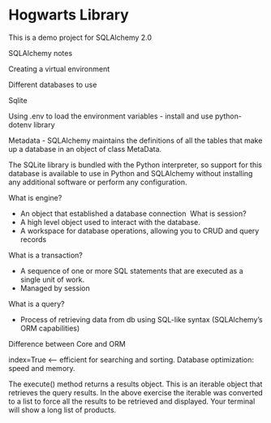 # Hogwarts Library  

This is a demo project for SQLAlchemy 2.0  



SQLAlchemy notes

Creating a virtual environment

Different databases to use

Sqlite

Using .env to load the environment variables
	- install and use python-dotenv library

Metadata - SQLAlchemy maintains the definitions of all the tables that make up a database in an object of class MetaData. 

The SQLite library is bundled with the Python interpreter, 
so support for this database is available to use in Python and SQLAlchemy without installing any additional software or perform any configuration. 


What is engine?
- An object that established a database connection
 What is session?
- A high level object used to interact with the database. 
- A workspace for database operations, allowing you to CRUD and query records

What is a transaction?
- A sequence of one or more SQL statements that are executed as a single unit of work.
- Managed by session

What is a query?
- Process of retrieving data from db using SQL-like syntax (SQLAlchemy’s ORM capabilities)

Difference between Core and ORM

index=True <— efficient for searching and sorting. Database optimization: speed and memory.


The execute() method returns a results object. 
This is an iterable object that retrieves the query results. 
In the above exercise the iterable was converted to a list to force all the results to be retrieved and displayed. 
Your terminal will show a long list of products. 
